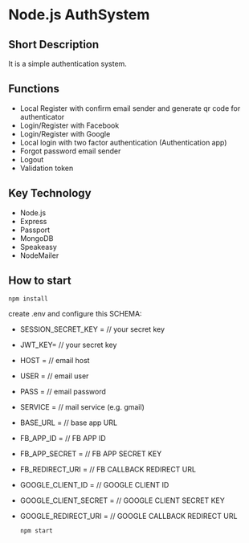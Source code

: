# Node.js AuthSystem

## Short Description

It is a simple authentication system.

## Functions

- Local Register with confirm email sender and generate qr code for authenticator
- Login/Register with Facebook
- Login/Register with Google
- Local login with two factor authentication (Authentication app)
- Forgot password email sender
- Logout
- Validation token

## Key Technology

- Node.js
- Express
- Passport
- MongoDB
- Speakeasy
- NodeMailer

## How to start

    npm install

create .env and configure this SCHEMA:

- SESSION_SECRET_KEY = // your secret key
- JWT_KEY= // your secret key
- HOST = // email host
- USER = // email user
- PASS = // email password
- SERVICE = // mail service (e.g. gmail)
- BASE_URL = // base app URL
- FB_APP_ID = // FB APP ID
- FB_APP_SECRET = // FB APP SECRET KEY
- FB_REDIRECT_URI = // FB CALLBACK REDIRECT URL
- GOOGLE_CLIENT_ID = // GOOGLE CLIENT ID
- GOOGLE_CLIENT_SECRET = // GOOGLE CLIENT SECRET KEY
- GOOGLE_REDIRECT_URI = // GOOGLE CALLBACK REDIRECT URL

      npm start
